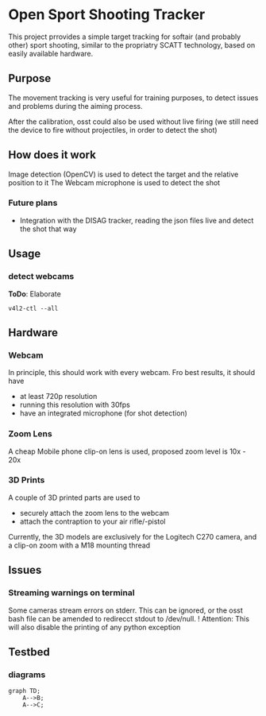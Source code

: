 # Open Sport Shooting Tracker

This project prrovides a simple target tracking for softair (and probably other) sport shooting, similar to the propriatry SCATT technology, based on easily available hardware.

## Purpose

The movement tracking is very useful for training purposes, to detect issues and problems during the aiming process.

After the calibration, osst could also be used without live firing (we still need the device to fire without projectiles, in order to detect the shot)

## How does it work

Image detection (OpenCV) is used to detect the target and the relative position to it
The Webcam microphone is used to detect the shot 

### Future plans

- Integration with the DISAG tracker, reading the json files live and detect the shot that way

## Usage

### detect webcams

**ToDo**: Elaborate

`v4l2-ctl --all`




## Hardware

### Webcam

In principle, this should work with every webcam. Fro best results, it should have
- at least 720p resolution
- running this resolution with 30fps
- have an integrated microphone (for shot detection)

### Zoom Lens

A cheap Mobile phone clip-on lens is used, proposed zoom level is 10x - 20x

### 3D Prints

A couple of 3D printed parts are used to
- securely attach the zoom lens to the webcam
- attach the contraption to your air rifle/-pistol

Currently, the 3D models are exclusively for the Logitech C270 camera, and a clip-on zoom with a M18 mounting thread

## Issues

### Streaming warnings on terminal

Some cameras stream errors on stderr. This can be ignored, or the osst bash file can be amended to redirecct stdout to /dev/null.
! Attention: This will also disable the printing of any python exception

## Testbed

### diagrams

``` mermaid
graph TD;
    A-->B;
    A-->C;
```
